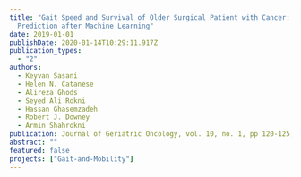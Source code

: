 ```yaml
---
title: "Gait Speed and Survival of Older Surgical Patient with Cancer:
  Prediction after Machine Learning"
date: 2019-01-01
publishDate: 2020-01-14T10:29:11.917Z
publication_types:
  - "2"
authors:
  - Keyvan Sasani
  - Helen N. Catanese
  - Alireza Ghods
  - Seyed Ali Rokni
  - Hassan Ghasemzadeh
  - Robert J. Downey
  - Armin Shahrokni
publication: Journal of Geriatric Oncology, vol. 10, no. 1, pp 120-125, January 2019
abstract: ""
featured: false
projects: ["Gait-and-Mobility"]
---
```

